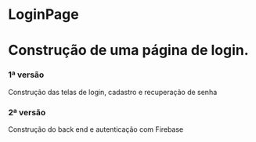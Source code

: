 # LoginPage

# Construção de uma página de login.

### 1ª versão 
Construção das telas de login, cadastro e recuperação de senha

### 2ª versão
Construção do back end e autenticação com Firebase
